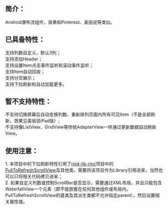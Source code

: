 <h2>简介：</h2>
Android瀑布流组件，效果和Pinterest、美丽说等类似。<BR/>

<h2>已具备特性：</h2>
支持列数自定义，默认3列；<BR/>
支持添加Header；<BR/>
支持设置Item点击事件监听和滚动事件监听；<BR/>
支持Item自动回收；<BR/>
支持分页展示；<BR/>
支持下拉刷新和自动加载更多。<BR/>

<h2>暂不支持特性：</h2>
不支持切换屏幕后自动变换列数、重新排列页面内所有可见Item（不是全部刷新，效果见美丽说iPad版）;<BR/>
不支持像ListView、GridView等传统AdapterView一样通过更新数据自动刷新View。<BR/>

<h2>使用注意：</h2>
1. 本项目中的下拉刷新特性引用了<a target="_blank" href="https://github.com/RincLiu/roid-lib-rinc">roid-lib-rinc</a>项目中的<a target="_blank" href="https://github.com/RincLiu/roid-lib-rinc/blob/master/src/com/rincliu/library/widget/view/pulltorefresh/PullToRefreshScrollView.java">PullToRefreshScrollView</a>及其他类，需要将该项目作为Library引用进来，当然也可以只将相关代码拷贝进来；<BR/>
2. 如果自定义列数或控制ScrollBar是否显示，需要通过XML布局，并且只能包含WaterfallView一个元素（即不能嵌套在任何其他组件或布局内，PullToRefreshScrollView的基类及其派生类都不允许指定parent），然后设置相关属性值。<BR/>
